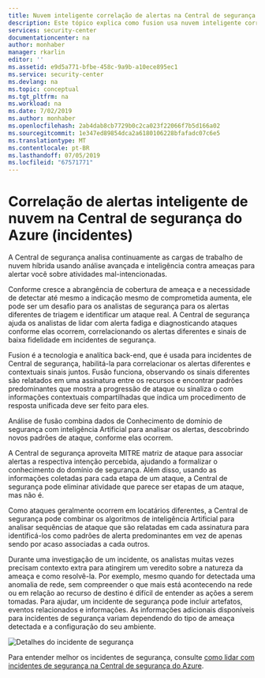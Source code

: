 ```yaml
---
title: Nuvem inteligente correlação de alertas na Central de segurança do Azure (incidentes) | Microsoft Docs
description: Este tópico explica como fusion usa nuvem inteligente correlação de alertas para gerar incidentes de segurança na Central de segurança do Azure.
services: security-center
documentationcenter: na
author: monhaber
manager: rkarlin
editor: ''
ms.assetid: e9d5a771-bfbe-458c-9a9b-a10ece895ec1
ms.service: security-center
ms.devlang: na
ms.topic: conceptual
ms.tgt_pltfrm: na
ms.workload: na
ms.date: 7/02/2019
ms.author: monhaber
ms.openlocfilehash: 2ab4dab8cb7729b0c2ca023f22066f7b5d166a02
ms.sourcegitcommit: 1e347ed89854dca2a6180106228bfafadc07c6e5
ms.translationtype: MT
ms.contentlocale: pt-BR
ms.lasthandoff: 07/05/2019
ms.locfileid: "67571771"
---
```

# <a name="cloud-smart-alert-correlation-in-azure-security-center-incidents"></a>Correlação de alertas inteligente de nuvem na Central de segurança do Azure (incidentes)

A Central de segurança analisa continuamente as cargas de trabalho de nuvem híbrida usando análise avançada e inteligência contra ameaças para alertar você sobre atividades mal-intencionadas.

Conforme cresce a abrangência de cobertura de ameaça e a necessidade de detectar até mesmo a indicação mesmo de comprometida aumenta, ele pode ser um desafio para os analistas de segurança para os alertas diferentes de triagem e identificar um ataque real. A Central de segurança ajuda os analistas de lidar com alerta fadiga e diagnosticando ataques conforme elas ocorrem, correlacionando os alertas diferentes e sinais de baixa fidelidade em incidentes de segurança.

Fusion é a tecnologia e analítica back-end, que é usada para incidentes de Central de segurança, habilitá-la para correlacionar os alertas diferentes e contextuais sinais juntos. Fusão funciona, observando os sinais diferentes são relatados em uma assinatura entre os recursos e encontrar padrões predominantes que mostra a progressão de ataque ou sinaliza o com informações contextuais compartilhadas que indica um procedimento de resposta unificada deve ser feito para eles.

Análise de fusão combina dados de Conhecimento de domínio de segurança com inteligência Artificial para analisar os alertas, descobrindo novos padrões de ataque, conforme elas ocorrem. 

A Central de segurança aproveita MITRE matriz de ataque para associar alertas a respectiva intenção percebida, ajudando a formalizar o conhecimento do domínio de segurança. Além disso, usando as informações coletadas para cada etapa de um ataque, a Central de segurança pode eliminar atividade que parece ser etapas de um ataque, mas não é.  

Como ataques geralmente ocorrem em locatários diferentes, a Central de segurança pode combinar os algoritmos de inteligência Artificial para analisar sequências de ataque que são relatadas em cada assinatura para identificá-los como padrões de alerta predominantes em vez de apenas sendo por acaso associadas a cada outros.

Durante uma investigação de um incidente, os analistas muitas vezes precisam contexto extra para atingirem um veredito sobre a natureza da ameaça e como resolvê-la. Por exemplo, mesmo quando for detectada uma anomalia de rede, sem compreender o que mais está acontecendo na rede ou em relação ao recurso de destino é difícil de entender as ações a serem tomadas. Para ajudar, um incidente de segurança pode incluir artefatos, eventos relacionados e informações. As informações adicionais disponíveis para incidentes de segurança variam dependendo do tipo de ameaça detectada e a configuração do seu ambiente. 

![Detalhes do incidente de segurança](./media/security-center-alerts-cloud-smart/security-incident.png)

Para entender melhor os incidentes de segurança, consulte [como lidar com incidentes de segurança na Central de segurança do Azure](https://docs.microsoft.com/azure/security-center/security-center-incident).

